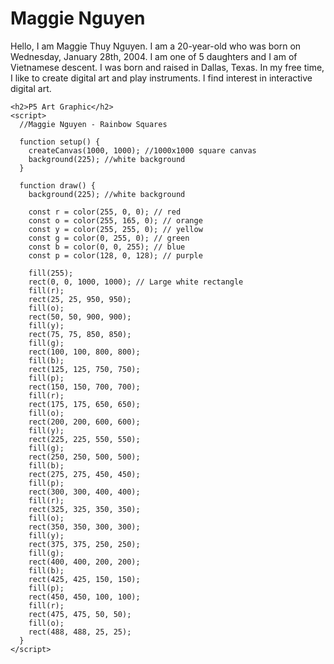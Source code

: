 <!DOCTYPE html>
<html>
  <head>
    <title>Maggie's GitHub.io</title>
    <script src="https://cdn.jsdelivr.net/npm/p5@1.11.1/lib/p5.min.js"></script>
  </head>
  <body>
    <h1>Maggie Nguyen</h1>
    <p>Hello, I am Maggie Thuy Nguyen. I am a 20-year-old who was born on Wednesday, 
       January 28th, 2004. I am one of 5 daughters and I am of Vietnamese descent. I 
       was born and raised in Dallas, Texas. In my free time, I like to create digital art 
       and play instruments. I find interest in interactive digital art.</p>
    
    <h2>P5 Art Graphic</h2>
    <script>
      //Maggie Nguyen - Rainbow Squares 
      
      function setup() {
        createCanvas(1000, 1000); //1000x1000 square canvas
        background(225); //white background
      }

      function draw() {
        background(225); //white background

        const r = color(255, 0, 0); // red
        const o = color(255, 165, 0); // orange
        const y = color(255, 255, 0); // yellow
        const g = color(0, 255, 0); // green
        const b = color(0, 0, 255); // blue
        const p = color(128, 0, 128); // purple

        fill(255);
        rect(0, 0, 1000, 1000); // Large white rectangle
        fill(r);
        rect(25, 25, 950, 950);
        fill(o);
        rect(50, 50, 900, 900);
        fill(y);
        rect(75, 75, 850, 850);
        fill(g);
        rect(100, 100, 800, 800);
        fill(b);
        rect(125, 125, 750, 750);
        fill(p);
        rect(150, 150, 700, 700);
        fill(r);
        rect(175, 175, 650, 650);
        fill(o);
        rect(200, 200, 600, 600);
        fill(y);
        rect(225, 225, 550, 550);
        fill(g);
        rect(250, 250, 500, 500);
        fill(b);
        rect(275, 275, 450, 450);
        fill(p);
        rect(300, 300, 400, 400);
        fill(r);
        rect(325, 325, 350, 350);
        fill(o);
        rect(350, 350, 300, 300);
        fill(y);
        rect(375, 375, 250, 250);
        fill(g);
        rect(400, 400, 200, 200);
        fill(b);
        rect(425, 425, 150, 150);
        fill(p);
        rect(450, 450, 100, 100);
        fill(r);
        rect(475, 475, 50, 50);
        fill(o);
        rect(488, 488, 25, 25);
      }
    </script>
  </body>
</html>

